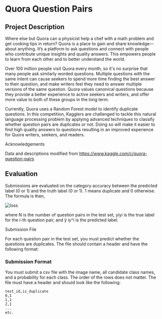 # Quora Question Pairs

## Project Description
Where else but Quora can a physicist help a chef with a math problem and get cooking tips in return? Quora is a place to gain and share knowledge—about anything. It’s a platform to ask questions and connect with people who contribute unique insights and quality answers. This empowers people to learn from each other and to better understand the world.

Over 100 million people visit Quora every month, so it's no surprise that many people ask similarly worded questions. Multiple questions with the same intent can cause seekers to spend more time finding the best answer to their question, and make writers feel they need to answer multiple versions of the same question. Quora values canonical questions because they provide a better experience to active seekers and writers, and offer more value to both of these groups in the long term.

Currently, Quora uses a Random Forest model to identify duplicate questions. In this competition, Kagglers are challenged to tackle this natural language processing problem by applying advanced techniques to classify whether question pairs are duplicates or not. Doing so will make it easier to find high quality answers to questions resulting in an improved experience for Quora writers, seekers, and readers.

Acknowledgements

Data and descriptions modified from https://www.kaggle.com/c/quora-question-pairs

## Evaluation

Submissions are evaluated on the category accuracy between the predicted label (0 or 1) and the truth label (0 or 1). 1 means duplicate and 0 otherwise. The formula is then,

![loss](http://chart.apis.google.com/chart?cht=tx&chf=bg,s,FFFFFF00&chl=CategoryAccuracy=\frac{1}{N}\sum{1}_{y_i=\hat{y}_i})

where N is the number of question pairs in the test set, yiyi is the true label for the i-th question pair, and ŷ iy^i is the predicted label.

Submission File

For each question pair in the test set, you must predict whether the questions are duplicates. The file should contain a header and have the following format:

### Submission Format

You must submit a csv file with the image name, all candidate class names, and a probability for each class. The order of the rows does not matter. The file must have a header and should look like the following:

```
test_id,is_duplicate
0,1
1,1
2,1
...
etc.
```
